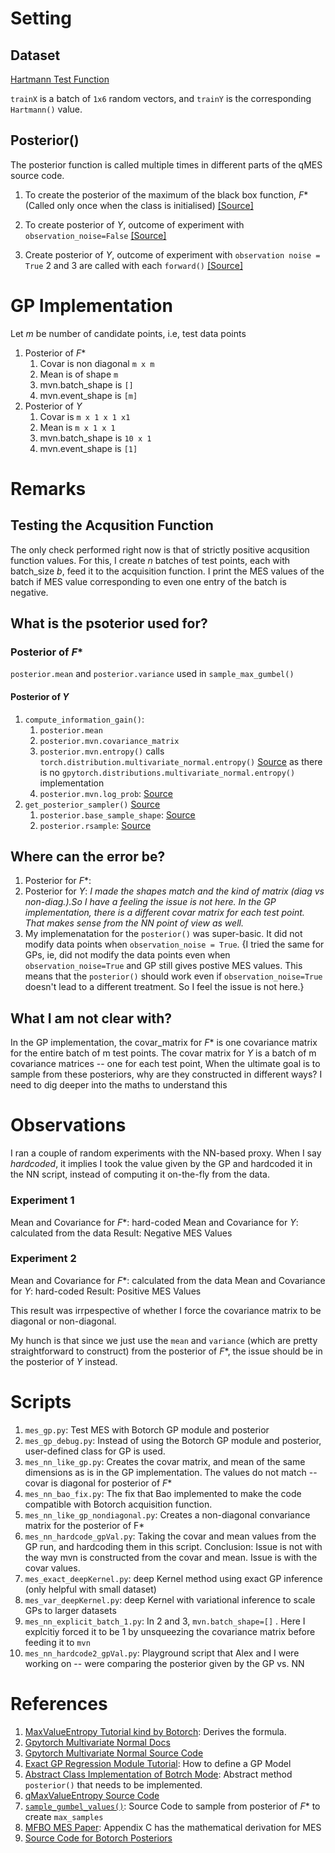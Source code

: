 # Setting

## Dataset
[Hartmann Test Function](https://github.com/pytorch/botorch/blob/main/botorch/test_functions/synthetic.py#L305)

`trainX` is a batch of `1x6` random vectors, and `trainY` is the corresponding `Hartmann()` value.

## Posterior()
The posterior function is called multiple times in different parts of the qMES source code.
 1. To create the posterior of the maximum of the black box function, $F*$ (Called only once when the class is initialised) [[Source]](https://github.com/pytorch/botorch/blob/main/botorch/acquisition/max_value_entropy_search.py#L918)
 2. To create posterior of $Y$, outcome of experiment with `observation_noise=False` [[Source]](https://github.com/pytorch/botorch/blob/041125fe3bd022693b90f157d675f492463f67ce/botorch/acquisition/max_value_entropy_search.py#L127)

 3. Create posterior of $Y$, outcome of experiment with `observation noise = True` 
 2 and 3 are called with each `forward()` [[Source]](https://github.com/pytorch/botorch/blob/main/botorch/acquisition/max_value_entropy_search.py#L428)

# GP Implementation
Let $m$ be number of candidate points, i.e, test data points
1. Posterior of $F*$ 
    1. Covar is non diagonal `m x m`
    2. Mean is of shape `m`
    3. mvn.batch_shape is `[]`
    4. mvn.event_shape is `[m]`
2. Posterior of $Y$
    1. Covar is `m x 1 x 1 x1`
    2. Mean is `m x 1 x 1`
    3. mvn.batch_shape is `10 x 1`
    4. mvn.event_shape is `[1]`

# Remarks
## Testing the Acqusition Function
The only check performed right now is that of strictly positive acqusition function values. For this, I create $n$ batches of test points, each with batch_size $b$, feed it to the acquisition function. I print the MES values of the batch if MES value corresponding to even one entry of the batch is negative.


## What is the psoterior used for?

### Posterior of $F*$
`posterior.mean` and `posterior.variance` used in `sample_max_gumbel()`

#### Posterior of $Y$
1. `compute_information_gain()`:
    1. `posterior.mean`
    2. `posterior.mvn.covariance_matrix`
    3. `posterior.mvn.entropy()` calls `torch.distribution.multivariate_normal.entropy()` [Source](https://pytorch.org/docs/stable/_modules/torch/distributions/multivariate_normal.html#MultivariateNormal.entropy) as there is no `gpytorch.distributions.multivariate_normal.entropy()` implementation
    4. `posterior.mvn.log_prob`: [Source](https://github.com/cornellius-gp/gpytorch/blob/master/gpytorch/distributions/multivariate_normal.py#L165)
2. `get_posterior_sampler()` [Source](https://github.com/pytorch/botorch/blob/main/botorch/acquisition/max_value_entropy_search.py#L440)
    1. `posterior.base_sample_shape`: [Source](https://github.com/pytorch/botorch/blob/main/botorch/posteriors/gpytorch.py#L71)
    2. `posterior.rsample`: [Source](https://github.com/pytorch/botorch/blob/main/botorch/posteriors/gpytorch.py#L140)

## Where can the error be?
1. Posterior for $F*$: 
2. Posterior for $Y$: *I made the shapes match and the kind of matrix (diag vs non-diag.).So I have a feeling the issue is not here. In the GP implementation, there is a different covar matrix for each test point. That makes sense from the NN point of view as well.*
3. My implemenatation for the `posterior()` was super-basic. It did not modify  data points when `observation_noise = True`. {I tried the same for GPs, ie, did not modify the data points even when `observation_noise=True` and GP still gives postive MES values. This means that the `posterior()` should work even if `observation_noise=True` doesn't lead to a different treatment. So I feel the issue is not here.}

## What I am not clear with? 
In the GP implementation, the covar_matrix for $F*$ is one covariance matrix for the entire batch of m test points. The covar matrix for $Y$ is a batch of m covariance matrices -- one for each test point, When the ultimate goal is to sample from these posteriors, why are they constructed in different ways? I need to dig deeper into the maths to understand this

# Observations
I ran a couple of random experiments with the NN-based proxy. When I say *hardcoded*, it implies I took the value given by the GP and hardcoded it in the NN script, instead of computing it on-the-fly from the data.

### Experiment 1
Mean and Covariance for $F*$: hard-coded
Mean and Covariance for $Y$: calculated from the data
Result: Negative MES Values

### Experiment 2
Mean and Covariance for $F*$: calculated from the data
Mean and Covariance for $Y$: hard-coded
Result: Positive MES Values

This result was irrpespective of whether I force the covariance matrix to be diagonal or non-diagonal. 

My hunch is that since we just use the `mean` and `variance` (which are  pretty straightforward to construct) from the posterior of $F*$, the issue should be in the posterior of $Y$ instead.

### 

# Scripts
1. `mes_gp.py`: Test MES with Botorch GP module and posterior
2. `mes_gp_debug.py`: Instead of using the Botorch GP module and posterior, user-defined class for GP is used.
3. `mes_nn_like_gp.py`: Creates the covar matrix, and mean of the same dimensions as is in the GP implementation. The values do not match -- covar is diagonal for posterior of $F*$
4. `mes_nn_bao_fix.py`: The fix that Bao implemented to make the code compatible with Botorch acquisition function.
5. `mes_nn_like_gp_nondiagonal.py`: Creates a non-diagonal convariance matrix for the posterior of F*
6. `mes_nn_hardcode_gpVal.py`: Taking the covar and mean values from the GP run, and hardcoding them in this script. Conclusion: Issue is not with the way mvn is constructed from the covar and mean. Issue is with the covar values.
7. `mes_exact_deepKernel.py`: deep Kernel method using exact GP inference (only helpful with small dataset)
8. `mes_var_deepKernel.py`: deep Kernel with variational inference to scale GPs to larger datasets
9. `mes_nn_explicit_batch_1.py`: In 2 and 3, `mvn.batch_shape=[]` . Here I explcitiy forced it to be 1 by unsqueezing the covariance matrix before feeding it to `mvn`
10. `mes_nn_hardcode2_gpVal.py`: Playground script that Alex and I were working on -- were comparing the posterior given by the GP vs. NN

# References
1. [MaxValueEntropy Tutorial kind by Botorch](https://botorch.org/tutorials/max_value_entropy): Derives the formula.
2. [Gpytorch Multivariate Normal Docs](https://docs.gpytorch.ai/en/stable/distributions.html#multivariatenormal)
3. [Gpytorch Multivariate Normal Source Code](https://github.com/cornellius-gp/gpytorch/blob/master/gpytorch/distributions/multivariate_normal.py)
4. [Exact GP Regression Module Tutorial](https://docs.gpytorch.ai/en/stable/examples/01_Exact_GPs/Simple_GP_Regression.html): How to define a GP Model
5. [Abstract Class Implementation of Botrch Mode](https://github.com/pytorch/botorch/blob/main/botorch/models/model.py#L46): Abstract method `posterior()` that needs to be implemented.
6. [qMaxValueEntropy Source Code](https://github.com/pytorch/botorch/blob/main/botorch/acquisition/max_value_entropy_search.py#L300)
8. [`sample_gumbel_values()`](https://github.com/pytorch/botorch/blob/main/botorch/acquisition/max_value_entropy_search.py#L893): Source Code to sample from posterior of $F*$ to create `max_samples`
9. [MFBO MES Paper](https://arxiv.org/pdf/1901.08275.pdf): Appendix C has the mathematical derivation for MES 
10. [Source Code for Botorch Posteriors](https://botorch.org/api/_modules/botorch/posteriors/gpytorch.html)